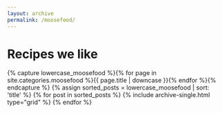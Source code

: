 ```yaml
---
layout: archive
permalink: /moosefood/
---
```


# Recipes we like

<div class="tiles">
{% capture lowercase_moosefood %}{% for page in site.categories.moosefood %}{{ page.title | downcase }}{% endfor %}{% endcapture %}
{% assign sorted_posts = lowercase_moosefood | sort: 'title' %}
{% for post in sorted_posts %}
  {% include archive-single.html type="grid" %}
{% endfor %}
</div><!-- /.tiles -->
